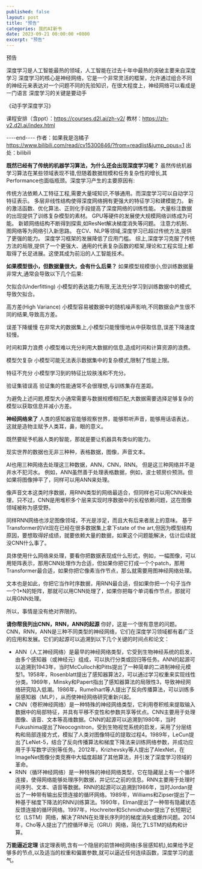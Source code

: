 ```yaml
---
published: false
layout: post
title: "预告"
categories: 我的AI新书
date: 2023-09-21 00:00:00 +0800
excerpt: "预告"
---
```



预告



深度学习是人工智能最热的领域，人工智能在过去十年中最热的突破主要来自深度学习
深度学习的核心是神经网络，它是一个非常灵活的框架，允许通过组合不同的神经元来表达对一个问题不同的先验知识，在很大程度上，神经网络可以看成是一门语言
深度学习的关键是要动手


《动手学深度学习》

课程安排（含ppt）：https://courses.d2l.ai/zh-v2/
教材：https://zh-v2.d2l.ai/index.html



----end---- 作者：如果我是泡橘子 https://www.bilibili.com/read/cv15300846/?from=readlist&jump_opus=1 出处：bilibili

**既然已经有了传统的机器学习算法，为什么还会出现深度学习呢？**
虽然传统机器学习算法在某些领域表现不错,但随着数据规模和任务复杂性的增长,其Performance也面临瓶颈。深度学习产生的主要原因有:

传统方法依赖人工特征工程,需要大量域知识,不够通用。而深度学习可以自动学习特征表示。
多层非线性结构使得深度网络拥有更强大的特征学习和建模能力。
新的激活函数、优化算法、正则化手段提高了深度网络的训练性能。
大量标注数据的出现提供了训练复杂模型的素材。
GPU等硬件的发展使大规模网络训练成为可能。
新颖网络结构不断得到探索,如ResNet解决梯度消失等问题。
注意力机制、图网络等为网络引入新思路。
在CV、NLP等领域,深度学习已超过传统方法,提供了更强的能力。
深度学习框架的发展降低了应用门槛。
综上,深度学习克服了传统方法的局限,提供了一个更强大、通用的代表复杂函数的框架,理论和工程实现上都取得了长足进展。这使其成为前沿的人工智能技术。

**如果模型很小，但数据量很大，会有什么后果？**
如果模型规模很小,但训练数据量非常大,通常会导致以下几个后果:

欠拟合(Underfitting)
小模型的表达能力有限,无法充分学习到训练数据中的模式,导致欠拟合。

高方差(High Variance)
小模型容易被数据中的随机噪声影响,不同数据会产生很不同的结果,导致高方差。

误差下降缓慢
在非常大的数据集上,小模型只能慢慢地从中获取信息,误差下降速度较慢。

时间和算力浪费
小模型难以充分利用大数据的信息,造成时间和计算资源的浪费。

模型欠复杂
小模型可能无法表示数据集中的复杂模式,限制了性能上限。

特征不充分
小模型学习到的特征比较肤浅和不充分。

验证集错误高
验证集的性能通常不会很理想,与训练集存在差距。

为避免上述问题,模型大小通常需要与数据规模相匹配,大数据需要选择足够复杂的模型以获取信息并减小方差。


**神经网络来了**
人类的感知器官能够观察世界，能够聆听声音，能够用话语表达，这就是造物主赋予人类耳，鼻，眼的意义。

既然要赋予机器人类的智能，那就是要让机器具有类似的能力。

现实世界的数据也无非三种种，表格数据，图像，声音文本。

AI也用三种网络去处理这三种数据，ANN，CNN，RNN。
但是这三种网络并不是井水不犯河水。
例如，ANN虽然善于处理表格数据，例如，波士顿房价预测。但如果将图像抻平了，同样可以用ANN来处理。

像声音文本这类时序数据，用RNN类型的网络最适合，但同样也可以用CNN来处理，只不过，CNN是用堆积多个层来实现时序数据中的长程依赖问题，这在图像领域被称为感受野。

同样RNN网络也涉足图像领域，不光是涉足，而且大有后来者居上的意味。
基于Transformer的Vit现在已经在很多数据集上拿下state of the art,但因为模型结构原因，要想取得好成绩，就要依赖大量的数据，如果这个问题能解决，估计后续就没CNN什么事了。

具体使用什么网络来处理，要看你把数据表现成什么形式，例如，一幅图像，可以用矩阵表示，那用CNN处理作为合适，但如果你把它打成一个个patch，那用Transformer最合适，如果你把它像素当作节点，那么就需要用图神经网络处理。

文本也是如此，你把它当作时序数据，用RNN最合适，但如果你把一个句子当作一个1*N的矩阵，那就可以用CNN处理了，如果你把每个单词看作节点，那就可以用GNN处理。

所以，事情是没有绝对界限的。


**请你帮我列出CNN，RNN，ANN的起源**
你好，这是一个很有意思的问题。CNN，RNN，ANN是三种不同类型的神经网络，它们在深度学习领域都有着广泛的应用和发展。它们的起源可以追溯到以下几个关键的时间点和论文：

- ANN（人工神经网络）是最早的神经网络类型，它受到生物神经系统的启发，由多个感知器（或神经元）组成，可以执行分类或回归等任务。ANN的起源可以追溯到1943年，当时McCulloch和Pitts提出了一种简单的二进制神经元模型1。1958年，Rosenblatt提出了感知器算法2，可以通过学习权重来实现线性分类。1969年，Minsky和Papert指出了感知器算法的局限性3，导致神经网络研究陷入低潮。1986年，Rumelhart等人提出了反向传播算法，可以训练多层感知器（MLP），从而使神经网络研究重新兴起。
- CNN（卷积神经网络）是一种特殊的神经网络类型，它利用卷积核来提取输入数据中的局部特征，并具有平移不变性和参数共享等优点。CNN主要用于处理图像、语音、文本等高维数据。CNN的起源可以追溯到1980年，当时Fukushima提出了Neocognitron，受到生物视觉系统的启发，采用了分层结构和局部连接方式，模拟了人类对图像特征的提取过程4。1989年，LeCun提出了LeNet-5，结合了反向传播算法和梯度下降法来训练网络参数，并成功应用于手写数字识别等任务。2012年，Krizhevsky等人提出了AlexNet，在ImageNet图像分类竞赛中大幅度超越了其他算法，并引发了深度学习领域的革命。
- RNN（循环神经网络）是一种特殊的神经网络类型，它在隐藏层上有一个循环连接，使得网络能够处理序列数据，并记忆之前的信息。RNN主要用于处理时间序列、文本、语音等数据。RNN的起源可以追溯到1986年，当时Jordan提出了一种带有输出反馈连接的循环网络。1989年，Williams和Zipser提出了一种基于梯度下降法的RNN训练算法。1990年，Elman提出了一种带有隐藏状态反馈连接的循环网络。1997年，Hochreiter和Schmidhuber提出了长短期记忆（LSTM）网络，解决了RNN在处理长序列时的梯度消失或爆炸问题。2014年，Cho等人提出了门控循环单元（GRU）网络，简化了LSTM的结构和计算。


**万能逼近定理**
该定理表明,含有一个隐层的前馈神经网络(多层感知机),如果给予足够多的节点,以及适当的权重和偏置参数,就可以逼近任何连续函数，深度学习的底气。